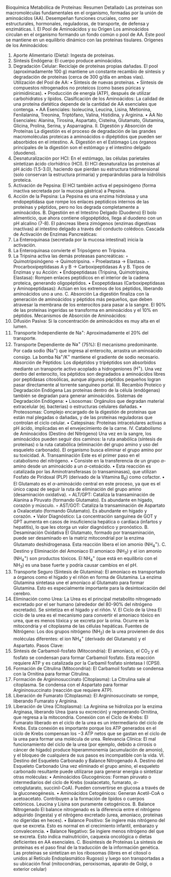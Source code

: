 Bioquímica Metabólica de Proteínas: Resumen Detallado
Las proteínas son macromoléculas fundamentales en el organismo, formadas por la unión de aminoácidos (AA). Desempeñan funciones cruciales, como ser estructurales, hormonales, reguladoras, de transporte, de defensa y enzimáticas.
I. El Pool de Aminoácidos y su Origen
Los aminoácidos circulan en el organismo formando un fondo común o pool de AA. Este pool se mantiene en un equilibrio dinámico con las proteínas tisulares.
Orígenes de los Aminoácidos:
1. Aporte Alimentario (Dieta): Ingesta de proteínas.
2. Síntesis Endógena: El cuerpo produce aminoácidos.
3. Degradación Celular: Reciclaje de proteínas propias dañadas.
El pool (aproximadamente 100 g) mantiene un constante recambio de síntesis y degradación de proteínas (cerca de 300 g/día en ambas vías).
Utilización del Pool de AA:
• Síntesis de nuevas proteínas.
• Síntesis de compuestos nitrogenados no proteicos (como bases púricas y pirimidínicas).
• Producción de energía (ATP), después de utilizar carbohidratos y lípidos.
Clasificación de los Aminoácidos: La calidad de una proteína dietética depende de la cantidad de AA esenciales que contenga.
• AA Esenciales: Isoleucina, Leucina, Lisina, Metionina, Fenilalanina, Treonina, Triptófano, Valina, Histidina, y Arginina.
• AA No Esenciales: Alanina, Tirosina, Aspartato, Cisteína, Glutamato, Glutamina, Glicina, Prolina, Serina, y Asparragina.
II. Digestión y Absorción de Proteínas
La digestión es el proceso de degradación de las grandes macromoléculas proteicas a aminoácidos o dipéptidos que pueden ser absorbidos en el intestino.
A. Digestión en el Estómago
Los órganos principales de la digestión son el estómago y el intestino delgado (duodeno).
4. Desnaturalización por $\text{HCl}$: En el estómago, las células parietales sintetizan ácido clorhídrico ($\text{HCl}$). El $\text{HCl}$ desnaturaliza las proteínas al $\text{pH}$ ácido (1.5-3.0), haciendo que pierdan su estructura tridimensional (solo conservan la estructura primaria) y preparándolas para la hidrólisis proteica.
5. Activación de Pepsina: El $\text{HCl}$ también activa el pepsinógeno (forma inactiva secretada por la mucosa gástrica) a Pepsina.
6. Acción de la Pepsina: La Pepsina es una enzima hidrolasa y una endopeptidasa que rompe los enlaces peptídicos internos de las proteínas y péptidos, pero no los degrada completamente a aminoácidos.
B. Digestión en el Intestino Delgado (Duodeno)
El bolo alimenticio, que ahora contiene oligopéptidos, llega al duodeno con un $\text{pH}$ alcalino (7-8). El páncreas libera zimógenos (enzimas digestivas inactivas) al intestino delgado a través del conducto colédoco.
Cascada de Activación de Enzimas Pancreáticas:
7. La Enteroquinasa (secretada por la mucosa intestinal) inicia la activación.
8. La Enteroquinasa convierte el Tripsógeno en Tripsina.
9. La Tripsina activa las demás proteasas pancreáticas:
    ◦ Quimotripsinógeno $\rightarrow$ Quimotripsina.
    ◦ Proelastasa $\rightarrow$ Elastasa.
    ◦ Procarboxipeptidasas A y B $\rightarrow$ Carboxipeptidasas A y B.
Tipos de Enzimas y su Acción:
• Endopeptidasas (Tripsina, Quimotripsina, Elastasa): Rompen enlaces peptídicos en el interior de la cadena proteica, generando oligopéptidos.
• Exopeptidasas (Carboxipeptidasas y Aminopeptidasas): Actúan en los extremos de los péptidos, liberando aminoácidos uno a uno.
C. Absorción
La digestión finaliza con la generación de aminoácidos y péptidos más pequeños, que deben atravesar la membrana de los enterocitos para pasar a la sangre. El 90% de las proteínas ingeridas se transforma en aminoácidos y el 10% en péptidos.
Mecanismos de Absorción de Aminoácidos:
10. Difusión Pasiva: Si la concentración de aminoácidos es muy alta en el lumen.
11. Transporte Independiente de $\text{Na}^+$: Aproximadamente el 20% del transporte.
12. Transporte Dependiente de $\text{Na}^+$ (75%): El mecanismo predominante. Por cada sodio ($\text{Na}^+$) que ingresa al enterocito, arrastra un aminoácido consigo. La bomba $\text{Na}^+/\text{K}^+$ mantiene el gradiente de sodio necesario.
Absorción de Péptidos: Los dipéptidos y tripéptidos son absorbidos mediante un transporte activo acoplado a hidrogeniones ($\text{H}^+$). Una vez dentro del enterocito, los péptidos son degradados a aminoácidos libres por peptidasas citosólicas, aunque algunos péptidos pequeños logran pasar directamente al torrente sanguíneo portal.
III. Recambio Proteico y Degradación Endógena
Las proteínas dentro de la célula (endógenas) también se degradan para generar aminoácidos.
Sistemas de Degradación Endógena:
• Lisosomas: Orgánulos que degradan material extracelular (ej. bacterias) o estructuras celulares dañadas.
• Proteosomas: Complejo encargado de la digestión de proteínas que están mal plegadas o dañadas, y de las proteínas reguladoras que controlan el ciclo celular.
• Catepsinas: Proteínas intracelulares activas a $\text{pH}$ ácido, implicadas en el envejecimiento de la carne.
IV. Catabolismo de Aminoácidos (Destino del Nitrógeno)
Una vez en la sangre, los aminoácidos pueden seguir dos caminos: la ruta anabólica (síntesis de proteínas) o la ruta catabólica (eliminación del grupo amino y uso del esqueleto carbonado).
El organismo busca eliminar el grupo amino por su toxicidad.
A. Transaminación
Este es el primer paso en el catabolismo del nitrógeno.
• Consiste en la transferencia de un grupo $\alpha$-amino desde un aminoácido a un $\alpha$-cetoácido.
• Esta reacción es catalizada por las Aminotransferasas (o transaminasas), que utilizan Fosfato de Piridoxal (PLP) (derivado de la Vitamina $\text{B}_6$) como cofactor.
• El Glutamato es el $\alpha$-aminoácido central en este proceso, ya que es el único capaz de seguir la ruta de eliminación del grupo amino (desaminación oxidativa).
    ◦ ALT/GPT: Cataliza la transaminación de Alanina a Piruvato (formando Glutamato). Es abundante en hígado, corazón y músculo.
    ◦ AST/GOT: Cataliza la transaminación de Aspartato a Oxalacetato (formando Glutamato). Es abundante en hígado y corazón.
• Valor Diagnóstico: La concentración sanguínea de GOT y GPT aumenta en casos de insuficiencia hepática o cardíaca (infartos y hepatitis), lo que les otorga un valor diagnóstico y pronóstico.
B. Desaminación Oxidativa
El Glutamato, formado por transaminación, puede ser desaminado en la matriz mitocondrial por la enzima Glutamato deshidrogenasa. Esta reacción libera el ion amonio ($\text{NH}_4^+$).
C. Destino y Eliminación del Amoniaco
El amoniaco ($\text{NH}_3$) y el ion amonio ($\text{NH}_4^+$) son productos tóxicos. El $\text{NH}_4^+$ (que está en equilibrio con el $\text{NH}_3$) es una base fuerte y podría causar cambios en el $\text{pH}$.
13. Transporte Seguro (Síntesis de Glutamina): El amoníaco es transportado a órganos como el hígado y el riñón en forma de Glutamina. La enzima Glutamina sintetasa une el amoníaco al Glutamato para formar Glutamina. Esto es especialmente importante para la desintoxicación del cerebro.
14. Eliminación como Urea: La Urea es el principal metabolito nitrogenado excretado por el ser humano (alrededor del 80-90% del nitrógeno excretado). Se sintetiza en el hígado y el riñón.
V. El Ciclo de la Urea
El ciclo de la urea es el mecanismo para convertir el amoniaco tóxico en urea, que es menos tóxica y se excreta por la orina. Ocurre en la mitocondria y el citoplasma de las células hepáticas.
Fuentes de Nitrógeno: Los dos grupos nitrógeno ($\text{NH}_2$) de la urea provienen de dos moléculas diferentes: el ion $\text{NH}_4^+$ (derivado del Glutamato) y el Aspartato.
Pasos Clave:
15. Síntesis de Carbamoil-fosfato (Mitocondria): El amoníaco, el $\text{CO}_2$ y el fosfato se condensan para formar Carbamoil fosfato. Esta reacción requiere ATP y es catalizada por la Carbamil fosfato sintetasa I (CPSI).
16. Formación de Citrulina (Mitocondria): El Carbamoil fosfato se condensa con la Ornitina para formar Citrulina.
17. Formación de Argininosuccinato (Citoplasma): La Citrulina sale al citoplasma. Se condensa con el Aspartato para formar Argininosuccinato (reacción que requiere ATP).
18. Liberación de Fumarato (Citoplasma): El Argininosuccinato se rompe, liberando Fumarato y Arginina.
19. Liberación de Urea (Citoplasma): La Arginina se hidroliza por la enzima Arginasa, liberando Urea (para su excreción) y regenerando Ornitina, que regresa a la mitocondria.
Conexión con el Ciclo de Krebs: El Fumarato liberado en el ciclo de la urea es un intermediario del ciclo de Krebs. Esta conexión es importante porque los ATP generados en el ciclo de Krebs compensan los $-3$ ATP netos que se gastan en el ciclo de la urea para formar una molécula de urea.
Relevancia Clínica: El mal funcionamiento del ciclo de la urea (por ejemplo, debido a cirrosis o cáncer de hígado) produce hiperammonemia (acumulación de amonio), y el bloqueo de cualquiera de sus pasos es incompatible con la vida.
VI. Destino del Esqueleto Carbonado y Balance Nitrogenado
A. Destino del Esqueleto Carbonado
Una vez eliminado el grupo amino, el esqueleto carbonado resultante puede utilizarse para generar energía o sintetizar otras moléculas:
• Aminoácidos Glucogénicos: Forman piruvato o intermediarios del ciclo de Krebs (oxalacetato, fumarato, $\alpha$-cetoglutarato, succinil-CoA). Pueden convertirse en glucosa a través de la gluconeogénesis.
• Aminoácidos Cetogénicos: Generan Acetil-CoA o acetoacetato. Contribuyen a la formación de lípidos o cuerpos cetónicos. Leucina y Lisina son puramente cetogénicos.
B. Balance Nitrogenado
El balance nitrogenado es la diferencia entre el nitrógeno adquirido (ingesta) y el nitrógeno excretado (urea, amoniaco, proteínas no digeridas en heces).
• Balance Positivo: Se ingiere más nitrógeno del que se excreta. Esto es normal en el crecimiento infantil, embarazo y convalecencia.
• Balance Negativo: Se ingiere menos nitrógeno del que se excreta. Esto indica malnutrición, caquexia oncológica o dietas deficientes en AA esenciales.
C. Biosíntesis de Proteínas
La síntesis de proteínas es el paso final de la traducción de la información genética. Las proteínas se sintetizan en los ribosomas (libres en el citosol o unidos al Retículo Endoplasmático Rugoso) y luego son transportadas a su ubicación final (mitocondrias, peroxisomas, aparato de Golgi, o exterior celular)